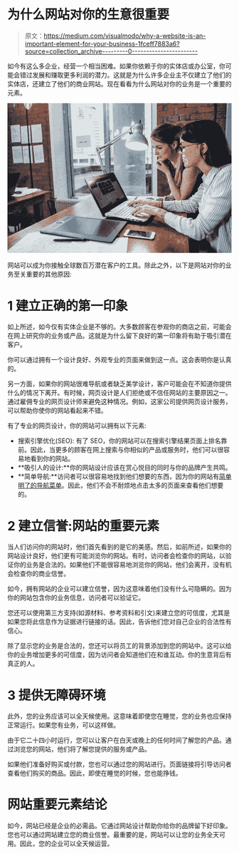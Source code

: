 # 为什么网站对你的生意很重要

> 原文：<https://medium.com/visualmodo/why-a-website-is-an-important-element-for-your-business-1fceff7883a6?source=collection_archive---------0----------------------->

如今有这么多企业，经营一个相当困难。如果你依赖于你的实体店或办公室，你可能会错过发展和赚取更多利润的潜力。这就是为什么许多企业主不仅建立了他们的实体店，还建立了他们的商业网站。现在看看为什么网站对你的业务是一个重要的元素。

![](img/3dcf43cfa4ab497a9b8e8c9a63ae8e03.png)

网站可以成为你接触全球数百万潜在客户的工具。除此之外，以下是网站对你的业务至关重要的其他原因:

# 1 建立正确的第一印象

如上所述，如今仅有实体企业是不够的。大多数顾客在参观你的商店之前，可能会在网上研究你的业务或产品。这就是为什么留下良好的第一印象将有助于吸引潜在客户。

你可以通过拥有一个设计良好、外观专业的页面来做到这一点。这会表明你是认真的。

另一方面，如果你的网站很难导航或者缺乏美学设计，客户可能会在不知道你提供什么的情况下离开。有时候，网页设计是人们拒绝或不信任网站的主要原因之一。通过雇佣专业的网页设计师来避免这种情况。例如，这家公司提供网页设计服务，可以帮助你使你的网站看起来不错。

有了专业的网页设计，你的网站可以拥有以下元素:

*   搜索引擎优化(SEO): 有了 SEO，你的网站可以在搜索引擎结果页面上排名靠前。因此，当更多的顾客在网上搜索与你相似的产品或服务时，他们可以很容易地看到你的网站。
*   **吸引人的设计:**你的网站设计应该在赏心悦目的同时与你的品牌产生共鸣。
*   **简单导航:**访问者可以很容易地找到他们想要的东西，因为你的网站有[简单明了的导航菜单](https://visualmodo.com/optimize-website-navigation-menu/)。因此，他们不会不耐烦地点击太多的页面来查看他们想要的。

# 2 建立信誉:网站的重要元素

当人们访问你的网站时，他们首先看到的是它的美感。然后，如前所述，如果你的网站设计良好，他们更有可能浏览你的网站。有时，访问者会检查你的网站，以验证你的业务是合法的。如果他们不能很容易地浏览你的网站，他们会离开，没有机会检查你的商业信誉。

如今，拥有网站的企业可以建立信誉，因为这意味着他们没有什么可隐瞒的。因为你的网站包含你的业务信息，访问者可以验证它。

您还可以使用第三方支持(如源材料、参考资料和引文)来建立您的可信度，尤其是如果您将此信息作为证据进行链接的话。因此，告诉他们您对自己企业的合法性有信心。

除了显示您的业务是合法的，您还可以将员工的背景添加到您的网站中。这可以给你的业务增加更多的可信度，因为访问者会知道他们在和谁互动。你的生意背后有真正的人。

# 3 提供无障碍环境

此外，您的业务应该可以全天候使用。这意味着即使您在睡觉，您的业务也应保持正常运行。如果您有业务，可以这样做。

由于它二十四小时运行，您可以让客户在白天或晚上的任何时间了解您的产品。通过浏览您的网站，他们将了解您提供的服务或产品。

如果他们准备好购买或付款，您也可以通过您的网站进行。页面链接将引导访问者查看他们购买的商品。因此，即使在睡觉的时候，您也能挣钱。

# 网站重要元素结论

如今，网站已经是企业的必需品。它通过网站设计帮助你给你的品牌留下好印象。您也可以通过网站建立您的商业信誉。最重要的是，网站可以让您的业务全天可用。因此，您的企业可以全天候运营。